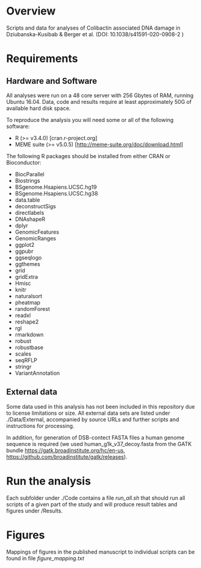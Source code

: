 # Overview
Scripts and data for analyses of Colibactin associated DNA damage in Dziubanska-Kusibab &amp; Berger et al. (DOI: 10.1038/s41591-020-0908-2 )

# Requirements 

## Hardware and Software

All analyses were run on a 48 core server with 256 Gbytes of RAM, running Ubuntu 16.04. Data, code and results require at least approximately 50G of available hard disk space. 

To reproduce the analysis you will need some or all of the following software: 

  - R (>= v3.4.0) [cran.r-project.org]
  - MEME suite (>= v5.0.5)    [http://meme-suite.org/doc/download.html]

The following R packages should be installed from either CRAN or Bioconductor: 

  - BiocParallel
  - Biostrings
  - BSgenome.Hsapiens.UCSC.hg19
  - BSgenome.Hsapiens.UCSC.hg38
  - data.table
  - deconstructSigs
  - directlabels
  - DNAshapeR
  - dplyr
  - GenomicFeatures
  - GenomicRanges
  - ggplot2
  - ggpubr
  - ggseqlogo
  - ggthemes
  - grid
  - gridExtra
  - Hmisc
  - knitr
  - naturalsort
  - pheatmap
  - randomForest
  - readxl
  - reshape2
  - rgl
  - rmarkdown
  - robust
  - robustbase
  - scales
  - seqRFLP
  - stringr
  - VariantAnnotation

## External data

Some data used in this analysis has not been included in this repository due to license limitations or size. All external data sets are listed under ./Data/External, accompanied by   source URLs and further scripts and instructions for processing. 

In addition, for generation of DSB-contect FASTA files a human genome sequence is required (we used human_g1k_v37_decoy.fasta from the GATK bundle https://gatk.broadinstitute.org/hc/en-us, https://github.com/broadinstitute/gatk/releases).

# Run the analysis

Each subfolder under ./Code contains a file *run_all.sh* that should run all scripts of a given part of the study and will produce result tables and figures under /Results. 

# Figures

Mappings of figures in the published manuscript to individual scripts can be found in file *figure_mapping.txt*


